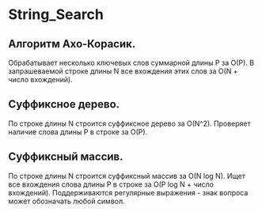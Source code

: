 # String_Search
## Алгоритм Ахо-Корасик.
Обрабатывает несколько ключевых слов суммарной длины P за O(P). В запрашеваемой строке длины N все вхождения этих слов за O(N + число вхождений).
## Суффиксное дерево.
По строке длины N строится суффиксное дерево за O(N^2). Проверяет наличие слова длины P в строке за O(P).
## Суффиксный массив.
По строке длины N строится суффиксный массив за O(N log N). Ищет все вхождения слова длины P в строке за O(P log N + число вхождений).
Поддерживаются регулярные выражения - знак вопроса может обозначать любой символ.
